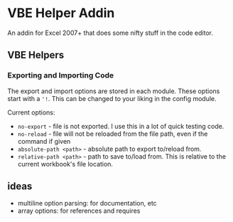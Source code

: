 # VBE Helper Addin
An addin for Excel 2007+ that does some nifty stuff in the code editor.

## VBE Helpers

### Exporting and Importing Code

The export and import options are stored in each module. These options start with a `'!`.  This can be changed to your liking in the config module.

Current options:
* `no-export`            - file is not exported. I use this in a lot of quick testing code.
* `no-reload`            - file will not be reloaded from the file path, even if the command if given
* `absolute-path <path>` - absolute path to export to/reload from.
* `relative-path <path>` - path to save to/load from. This is relative to the current workbook's file location.

## ideas
* multiline option parsing: for documentation, etc
* array options: for references and requires